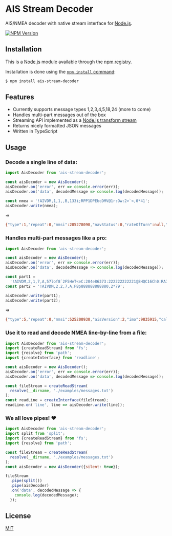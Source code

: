 # AIS Stream Decoder

AIS/NMEA decoder with native stream interface for [Node.js](http://nodejs.org).

[![NPM Version][npm-image]][npm-url]

## Installation

This is a [Node.js](https://nodejs.org/en/) module available through the [npm registry](https://www.npmjs.com/).

Installation is done using the [`npm install` command](https://docs.npmjs.com/getting-started/installing-npm-packages-locally):

```bash
$ npm install ais-stream-decoder
```

## Features

- Currently supports message types 1,2,3,4,5,18,24 (more to come)
- Handles multi-part messages out of the box
- Streaming API implemented as a [Node.js transform stream](https://nodejs.org/docs/latest/api/stream.html#stream_duplex_and_transform_streams)
- Returns nicely formatted JSON messages
- Written in TypeScript

## Usage

### Decode a single line of data:

```js
import AisDecoder from 'ais-stream-decoder';

const aisDecoder = new AisDecoder();
aisDecoder.on('error', err => console.error(err));
aisDecoder.on('data', decodedMessage => console.log(decodedMessage));

const nmea = '!AIVDM,1,1,,B,133i;RPP1DPEbcDMV@1r:Ow:2>`<,0*41';
aisDecoder.write(nmea);
```

=>

```bash
{"type":1,"repeat":0,"mmsi":205278090,"navStatus":0,"rateOfTurn":null,"speedOverGround":8.4,"accuracy":true,"lon":4.73319,"lat":51.725665,"courseOverGround":260.1,"heading":null,"utcSecond":37,"specialManoeuvre":0,"raim":true,"radio":59916}
```

### Handles multi-part messages like a pro:

```js
import AisDecoder from 'ais-stream-decoder';

const aisDecoder = new AisDecoder();
aisDecoder.on('error', err => console.error(err));
aisDecoder.on('data', decodedMessage => console.log(decodedMessage));

const part1 =
  '!AIVDM,2,1,7,A,57lof8`2F5HeT<eC:204e86373:222222222221@8HQC16Ch0:RA7kAD,0*28';
const part2 = '!AIVDM,2,2,7,A,PBp888888888880,2*79';

aisDecoder.write(part1);
aisDecoder.write(part2);
```

=>

```bash
{"type":5,"repeat":0,"mmsi":525200930,"aisVersion":2,"imo":9835915,"callsign":"YCKT2","name":"AKRA 102","typeAndCargo":80,"dimBow":67,"dimStern":33,"dimPort":19,"dimStarboard":1,"epfd":1,"etaMonth":9,"etaDay":7,"etaHour":16,"etaMinute":0,"draught":4.2,"destination":"MERAK            @@@","dte":false}
```

### Use it to read and decode NMEA line-by-line from a file:

```js
import AisDecoder from 'ais-stream-decoder';
import {createReadStream} from 'fs';
import {resolve} from 'path';
import {createInterface} from 'readline';

const aisDecoder = new AisDecoder();
aisDecoder.on('error', err => console.error(err));
aisDecoder.on('data', decodedMessage => console.log(decodedMessage));

const fileStream = createReadStream(
  resolve(__dirname, './examples/messages.txt')
);
const readLine = createInterface(fileStream);
readLine.on('line', line => aisDecoder.write(line));
```

### We all love pipes! ❤

```js
import AisDecoder from 'ais-stream-decoder';
import split from 'split';
import {createReadStream} from 'fs';
import {resolve} from 'path';

const fileStream = createReadStream(
  resolve(__dirname, './examples/messages.txt')
);
const aisDecoder = new AisDecoder({silent: true});

fileStream
  .pipe(split())
  .pipe(aisDecoder)
  .on('data', decodedMessage => {
    console.log(decodedMessage);
  });
```

## License

[MIT](https://github.com/mjaros/ais-decoder/blob/HEAD/LICENSE)

[npm-image]: https://img.shields.io/npm/v/ais-stream-decoder.svg
[npm-url]: https://npmjs.org/package/ais-stream-decoder
